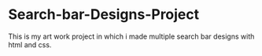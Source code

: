 # Search-bar-Designs-Project
This is my art work project in which i made multiple search bar designs with html and css.
